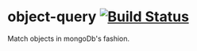 # object-query [![Build Status](https://secure.travis-ci.org/simonfan/object-query.png?branch=master)](http://travis-ci.org/simonfan/object-query)

Match objects in mongoDb's fashion.
